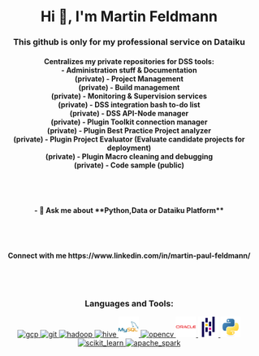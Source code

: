 <h1 align="center">Hi 👋, I'm Martin Feldmann</h1>
<h3 align="center">This github is only for my professional service on Dataiku</h3>

<h4 align="center">
    Centralizes my private repositories for DSS tools: <br> 
    - Administration stuff & Documentation<br> <align="left">(private)
    - Project Management<br><align="left">(private)
    - Build management<br>                                                         (private)
    - Monitoring & Supervision services<br>                                        (private)
    - DSS integration bash to-do list<br>                                          (private)
    - DSS API-Node manager<br>                                                     (private)
    - Plugin Toolkit connection manager<br>                                        (private)
    - Plugin Best Practice Project analyzer<br>                                    (private)
    - Plugin Project Evaluator (Evaluate candidate projects for deployment)<br>    (private)
    - Plugin Macro cleaning and debugging<br>                                      (private)
    - Code sample                                                                  (public)
</h4>
<br>
<br>
<h4 align="center"> - 💬 Ask me about **Python,Data or Dataiku Platform** </h4>
<br>
<br>
<h4 align="center">Connect with me https://www.linkedin.com/in/martin-paul-feldmann/ </h4>
<br>
<br>
<h3 align="center">Languages and Tools:</h3>
<p align="center"> <a href="https://cloud.google.com" target="_blank" rel="noreferrer"> <img src="https://www.vectorlogo.zone/logos/google_cloud/google_cloud-icon.svg" alt="gcp" width="40" height="40"/> </a> <a href="https://git-scm.com/" target="_blank" rel="noreferrer"> <img src="https://www.vectorlogo.zone/logos/git-scm/git-scm-icon.svg" alt="git" width="40" height="40"/> </a> <a href="https://hadoop.apache.org/" target="_blank" rel="noreferrer"> <img src="https://www.vectorlogo.zone/logos/apache_hadoop/apache_hadoop-icon.svg" alt="hadoop" width="40" height="40"/> </a> <a href="https://hive.apache.org/" target="_blank" rel="noreferrer"> <img src="https://www.vectorlogo.zone/logos/apache_hive/apache_hive-icon.svg" alt="hive" width="40" height="40"/> </a> <a href="https://www.mysql.com/" target="_blank" rel="noreferrer"> <img src="https://raw.githubusercontent.com/devicons/devicon/master/icons/mysql/mysql-original-wordmark.svg" alt="mysql" width="40" height="40"/> </a> <a href="https://opencv.org/" target="_blank" rel="noreferrer"> <img src="https://www.vectorlogo.zone/logos/opencv/opencv-icon.svg" alt="opencv" width="40" height="40"/> </a> <a href="https://www.oracle.com/" target="_blank" rel="noreferrer"> <img src="https://raw.githubusercontent.com/devicons/devicon/master/icons/oracle/oracle-original.svg" alt="oracle" width="40" height="40"/> </a> <a href="https://pandas.pydata.org/" target="_blank" rel="noreferrer"> <img src="https://raw.githubusercontent.com/devicons/devicon/2ae2a900d2f041da66e950e4d48052658d850630/icons/pandas/pandas-original.svg" alt="pandas" width="40" height="40"/> </a> <a href="https://www.python.org" target="_blank" rel="noreferrer"> <img src="https://raw.githubusercontent.com/devicons/devicon/master/icons/python/python-original.svg" alt="python" width="40" height="40"/> </a> <a href="https://scikit-learn.org/" target="_blank" rel="noreferrer"> <img src="https://upload.wikimedia.org/wikipedia/commons/0/05/Scikit_learn_logo_small.svg" alt="scikit_learn" width="40" height="40"/> </a> <a href="https://spark.apache.org/" target="_blank" rel="noreferrer"> <img src="https://www.vectorlogo.zone/logos/apache_spark/apache_spark-ar21.svg" alt="apache_spark" width="40" height="40"/> </a> </p> 

